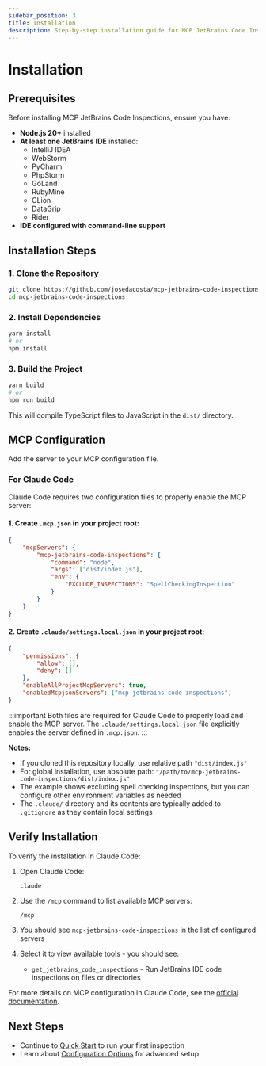 ```yaml
---
sidebar_position: 3
title: Installation
description: Step-by-step installation guide for MCP JetBrains Code Inspections
---
```


# Installation

## Prerequisites

Before installing MCP JetBrains Code Inspections, ensure you have:

- **Node.js 20+** installed
- **At least one JetBrains IDE** installed:
    - IntelliJ IDEA
    - WebStorm
    - PyCharm
    - PhpStorm
    - GoLand
    - RubyMine
    - CLion
    - DataGrip
    - Rider
- **IDE configured with command-line support**

## Installation Steps

### 1. Clone the Repository

```bash
git clone https://github.com/josedacosta/mcp-jetbrains-code-inspections.git
cd mcp-jetbrains-code-inspections
```

### 2. Install Dependencies

```bash
yarn install
# or
npm install
```

### 3. Build the Project

```bash
yarn build
# or
npm run build
```

This will compile TypeScript files to JavaScript in the `dist/` directory.

## MCP Configuration

Add the server to your MCP configuration file.

### For Claude Code

Claude Code requires two configuration files to properly enable the MCP server:

#### 1. Create `.mcp.json` in your project root:

```json
{
    "mcpServers": {
        "mcp-jetbrains-code-inspections": {
            "command": "node",
            "args": ["dist/index.js"],
            "env": {
                "EXCLUDE_INSPECTIONS": "SpellCheckingInspection"
            }
        }
    }
}
```

#### 2. Create `.claude/settings.local.json` in your project root:

```json
{
    "permissions": {
        "allow": [],
        "deny": []
    },
    "enableAllProjectMcpServers": true,
    "enabledMcpjsonServers": ["mcp-jetbrains-code-inspections"]
}
```

:::important
Both files are required for Claude Code to properly load and enable the MCP server. The `.claude/settings.local.json` file explicitly enables the
server defined in `.mcp.json`.
:::

**Notes:**

- If you cloned this repository locally, use relative path `"dist/index.js"`
- For global installation, use absolute path: `"/path/to/mcp-jetbrains-code-inspections/dist/index.js"`
- The example shows excluding spell checking inspections, but you can configure other environment variables as needed
- The `.claude/` directory and its contents are typically added to `.gitignore` as they contain local settings

## Verify Installation

To verify the installation in Claude Code:

1. Open Claude Code:

    ```bash
    claude
    ```

2. Use the `/mcp` command to list available MCP servers:

    ```
    /mcp
    ```

3. You should see `mcp-jetbrains-code-inspections` in the list of configured servers

4. Select it to view available tools - you should see:
    - `get_jetbrains_code_inspections` - Run JetBrains IDE code inspections on files or directories

For more details on MCP configuration in Claude Code, see the [official documentation](https://docs.anthropic.com/en/docs/claude-code/mcp).

## Next Steps

- Continue to [Quick Start](./quick-start) to run your first inspection
- Learn about [Configuration Options](../configuration/) for advanced setup

